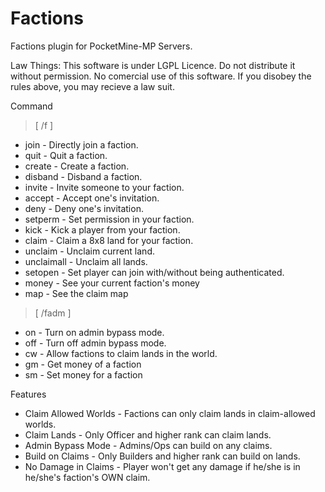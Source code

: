 Factions
========

Factions plugin for PocketMine-MP Servers. 

Law Things: 
This software is under LGPL Licence. 
Do not distribute it without permission. 
No comercial use of this software. 
If you disobey the rules above, you may recieve a law suit. 

 Command
 >[ /f ] 
 * join - Directly join a faction. 
 * quit - Quit a faction. 
 * create - Create a faction. 
 * disband - Disband a faction. 
 * invite - Invite someone to your faction. 
 * accept - Accept one's invitation. 
 * deny - Deny one's invitation. 
 * setperm - Set permission in your faction. 
 * kick - Kick a player from your faction. 
 * claim - Claim a 8x8 land for your faction. 
 * unclaim - Unclaim current land. 
 * unclaimall - Unclaim all lands. 
 * setopen - Set player can join with/without being authenticated. 
 * money - See your current faction's money
 * map - See the claim map
 
 >[ /fadm ]
 * on - Turn on admin bypass mode. 
 * off - Turn off admin bypass mode. 
 * cw - Allow factions to claim lands in the world. 
 * gm - Get money of a faction
 * sm - Set money for a faction


 Features
 * Claim Allowed Worlds - Factions can only claim lands in claim-allowed worlds. 
 * Claim Lands - Only Officer and higher rank can claim lands. 
 * Admin Bypass Mode - Admins/Ops can build on any claims. 
 * Build on Claims - Only Builders and higher rank can build on lands. 
 * No Damage in Claims - Player won't get any damage if he/she is in he/she's faction's OWN claim. 

